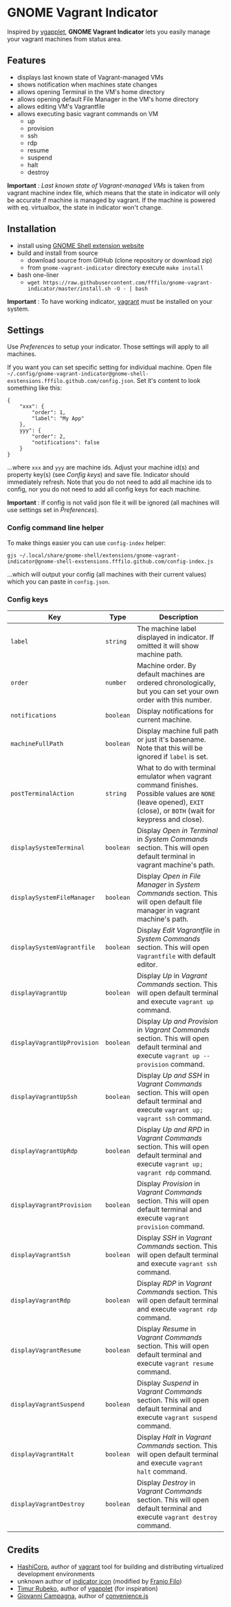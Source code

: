 GNOME Vagrant Indicator
=======================

Inspired by [vgapplet](https://github.com/candidtim/vagrant-appindicator),
**GNOME Vagrant Indicator** lets you easily manage your vagrant machines
from status area.

## Features

- displays last known state of Vagrant-managed VMs
- shows notification when machines state changes
- allows opening Terminal in the VM's home directory
- allows opening default File Manager in the VM's home directory
- allows editing VM's Vagrantfile
- allows executing basic vagrant commands on VM
	- up
	- provision
	- ssh
	- rdp
	- resume
	- suspend
	- halt
	- destroy

**Important** : _Last known state of Vagrant-managed VMs_ is taken from vagrant
machine index file, which means that the state in indicator will only be accurate
if machine is managed by vagrant. If the machine is powered with eq. virtualbox,
the state in indicator won't change.

## Installation

- install using [GNOME Shell extension website](https://extensions.gnome.org/extension/1269/gnome-vagrant-indicator/)
- build and install from source
	- download source from GitHub (clone repository or download zip)
	- from `gnome-vagrant-indicator` directory execute `make install`
- bash one-liner
	- `wget https://raw.githubusercontent.com/fffilo/gnome-vagrant-indicator/master/install.sh -O - | bash`

**Important** : To have working indicator, [vagrant](https://www.vagrantup.com/)
must be installed on your system.

## Settings

Use _Preferences_ to setup your indicator. Those settings will apply to all machines.

If you want you can set specific setting for individual machine. Open file
`~/.config/gnome-vagrant-indicator@gnome-shell-exstensions.fffilo.github.com/config.json`.
Set it's content to look something like this:

	{
		"xxx": {
			"order": 1,
			"label": "My App"
		},
		yyy": {
			"order": 2,
			"notifications": false
		}
	}

...where `xxx` and `yyy` are machine ids. Adjust your machine id(s) and property
key(s) (see _Config keys_) and save file. Indicator should immediately refresh.
Note that you do not need to add all machine ids to config, nor you do not need
to add all config keys for each machine.

**Important** : If config is not valid json file it will be ignored (all machines
will use settings set in _Preferences_).

### Config command line helper

To make things easier you can use `config-index` helper:

	gjs ~/.local/share/gnome-shell/extensions/gnome-vagrant-indicator@gnome-shell-exstensions.fffilo.github.com/config-index.js

...which will output your config (all machines with their current values)
which you can paste in `config.json`.

### Config keys

| Key | Type | Description |
| --- | --- | --- |
| `label` | `string` | The machine label displayed in indicator. If omitted it will show machine path. |
| `order` | `number` | Machine order. By default machines are ordered chronologically, but you can set your own order with this number. |
| `notifications` | `boolean` | Display notifications for current machine. |
| `machineFullPath` | `boolean` | Display machine full path or just it's basename. Note that this will be ignored if `label` is set. |
| `postTerminalAction` | `string` | What to do with terminal emulator when vagrant command finishes. Possible values are `NONE` (leave opened),  `EXIT` (close), or `BOTH` (wait for keypress and close). |
| `displaySystemTerminal` | `boolean` | Display _Open in Terminal_ in _System Commands_ section. This will open default terminal in vagrant machine's path. |
| `displaySystemFileManager` | `boolean` | Display _Open in File Manager_ in _System Commands_ section. This will open default file manager in vagrant machine's path. |
| `displaySystemVagrantfile` | `boolean` | Display _Edit Vagrantfile_ in _System Commands_ section. This will open `Vagrantfile` with default editor. |
| `displayVagrantUp` | `boolean` | Display _Up_ in _Vagrant Commands_ section. This will open default terminal and execute `vagrant up` command. |
| `displayVagrantUpProvision` | `boolean` | Display _Up and Provision_ in _Vagrant Commands_ section. This will open default terminal and execute `vagrant up --provision` command. |
| `displayVagrantUpSsh` | `boolean` | Display _Up and SSH_ in _Vagrant Commands_ section. This will open default terminal and execute `vagrant up; vagrant ssh` command. |
| `displayVagrantUpRdp` | `boolean` | Display _Up and RPD_ in _Vagrant Commands_ section. This will open default terminal and execute `vagrant up; vagrant rdp` command. |
| `displayVagrantProvision` | `boolean` | Display _Provision_ in _Vagrant Commands_ section. This will open default terminal and execute `vagrant provision` command. |
| `displayVagrantSsh` | `boolean` | Display _SSH_ in _Vagrant Commands_ section. This will open default terminal and execute `vagrant ssh` command. |
| `displayVagrantRdp` | `boolean` | Display _RDP_ in _Vagrant Commands_ section. This will open default terminal and execute `vagrant rdp` command. |
| `displayVagrantResume` | `boolean` | Display _Resume_ in _Vagrant Commands_ section. This will open default terminal and execute `vagrant resume` command. |
| `displayVagrantSuspend` | `boolean` | Display _Suspend_ in _Vagrant Commands_ section. This will open default terminal and execute `vagrant suspend` command. |
| `displayVagrantHalt` | `boolean` | Display _Halt_ in _Vagrant Commands_ section. This will open default terminal and execute `vagrant halt` command. |
| `displayVagrantDestroy` | `boolean` | Display _Destroy_ in _Vagrant Commands_ section. This will open default terminal and execute `vagrant destroy` command. |

## Credits

- [HashiCorp](https://www.hashicorp.com/), author of [vagrant](https://www.vagrantup.com/) tool for building and distributing virtualized development environments
- unknown author of [indicator icon](https://www.vagrantup.com/assets/images/logo-hashicorp-e1aea9d4.svg) (modified by [Franjo Filo](https://github.com/fffilo/))
- [Timur Rubeko](https://github.com/candidtim/), author of [vgapplet](https://github.com/candidtim/vagrant-appindicator) (for inspiration)
- [Giovanni Campagna](https://github.com/gcampax/), author of [convenience.js](https://github.com/gcampax/gnome-shell-extensions/blob/master/lib/convenience.js)
